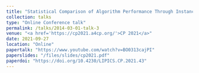 ```yaml
---
title: "Statistical Comparison of Algorithm Performance Through Instance Selection"
collection: talks
type: "Online Conference talk"
permalink: /talks/2014-03-01-talk-3
venue: "<a href='https://cp2021.a4cp.org/'>CP 2021</a>"
date: 2021-09-27
location: "Online"
papertalk: "https://www.youtube.com/watch?v=BO0313cajPI"
paperslides: "/files/slides/cp2021.pdf"
paperdoi: "https://doi.org/10.4230/LIPICS.CP.2021.43"
---
```

